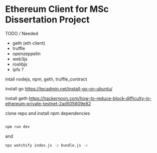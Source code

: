 # Ethereum Client for MSc Dissertation Project

TODO / Needed
- geth (eth client)
- truffle
- openzeppelin
- web3js
- roslibjs
- ipfs ?

intall nodejs, npm, geth, truffle_contract

install go
https://tecadmin.net/install-go-on-ubuntu/

install geth
https://hackernoon.com/how-to-reduce-block-difficulty-in-ethereum-private-testnet-2ad505609e82


clone repo and install npm dependencies

```sh
```


```sh
npm run dev
```

and

```sh
npx watchify index.js -o bundle.js -v
```
